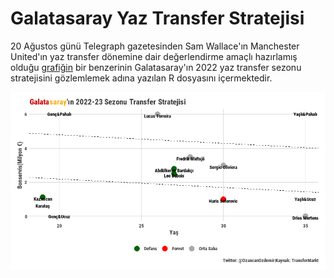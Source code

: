 # Galatasaray Yaz Transfer Stratejisi

20 Ağustos günü Telegraph gazetesinden Sam Wallace'ın Manchester United'ın yaz transfer dönemine dair değerlendirme amaçlı hazırlamış olduğu [grafiğin](https://www.telegraph.co.uk/football/2022/08/19/inside-story-how-manchester-uniteds-transfer-window-descended/) bir benzerinin Galatasaray'ın 2022 yaz transfer sezonu stratejisini gözlemlemek adına yazılan R dosyasını içermektedir. 

![Hazırlanan grafik](https://github.com/ozancanozdemir/galatasaray_yaz_transfer_stratejisi/blob/main/Rplot01.png)
